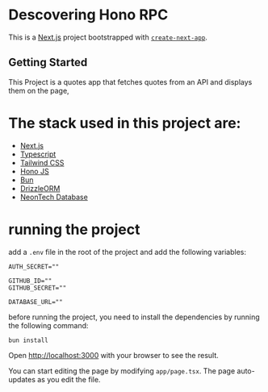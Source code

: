 # Descovering Hono RPC

This is a [Next.js](https://nextjs.org/) project bootstrapped with [`create-next-app`](https://github.com/vercel/next.js/tree/canary/packages/create-next-app).

## Getting Started

This Project is a quotes app that fetches quotes from an API and displays them on the page,

# The stack used in this project are:
- [Next.js](https://nextjs.org/)
- [Typescript](https://www.typescriptlang.org)
- [Tailwind CSS](https://tailwindcss.com/)
- [Hono JS](https://hono.dev/)
- [Bun](https://bun.sh/)
- [DrizzleORM](https://orm.drizzle.team/)
- [NeonTech Database](https://neon.tech/)

# running the project

add a `.env` file in the root of the project and add the following variables:
```env
AUTH_SECRET=""

GITHUB_ID=""
GITHUB_SECRET=""

DATABASE_URL=""
```

before running the project, you need to install the dependencies by running the following command:
```bun
bun install
```

Open [http://localhost:3000](http://localhost:3000) with your browser to see the result.

You can start editing the page by modifying `app/page.tsx`. The page auto-updates as you edit the file.

